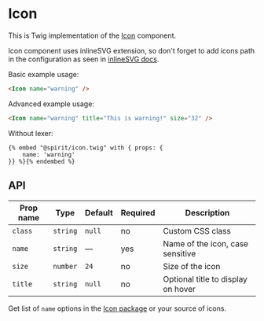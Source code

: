 # Icon

This is Twig implementation of the [Icon] component.

Icon component uses inlineSVG extension, so don't forget to add icons path in the configuration
as seen in [inlineSVG docs].

Basic example usage:

```html
<Icon name="warning" />
```

Advanced example usage:

```html
<Icon name="warning" title="This is warning!" size="32" />
```

Without lexer:

```twig
{% embed "@spirit/icon.twig" with { props: {
    name: 'warning'
}} %}{% endembed %}
```

## API

| Prop name | Type     | Default | Required | Description                        |
| --------- | -------- | ------- | -------- | ---------------------------------- |
| `class`   | `string` | `null`  | no       | Custom CSS class                   |
| `name`    | `string` | —       | yes      | Name of the icon, case sensitive   |
| `size`    | `number` | `24`    | no       | Size of the icon                   |
| `title`   | `string` | `null`  | no       | Optional title to display on hover |

Get list of `name` options in the [Icon package] or your source of icons.

[icon]: https://github.com/lmc-eu/spirit-design-system/tree/main/packages/web/src/components/Icon
[inlinesvg docs]: https://github.com/lmc-eu/spirit-design-system/tree/main/packages/web-twig/docs/inlineSVG.md
[icon package]: https://github.com/lmc-eu/spirit-design-system/tree/main/packages/icons

